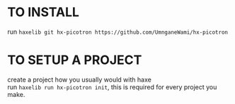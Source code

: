 # TO INSTALL  
run `haxelib git hx-picotron https://github.com/UmnganeWami/hx-picotron`  

# TO SETUP A PROJECT  
create a project how you usually would with haxe  
run `haxelib run hx-picotron init`, this is required for every project you make.  